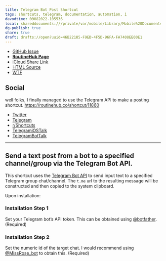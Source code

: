 ```yaml
---
title: Telegram Bot Post Shortcut
tags: shortcuts, telegram, documentation, automation, i
davodtime: 09082022-105536
local: shareddocuments:///private/var/mobile/Library/Mobile%20Documents/iCloud~md~obsidian/Documents/OBSHIDDIAN/drafts/46B22185-F9ED-4F5D-96FA-FA7408EE00E1.md
dg-publish: true
share: true
draft: drafts://open?uuid=46B22185-F9ED-4F5D-96FA-FA7408EE00E1
---
```


- [GitHub Issue](https://github.com/extratone/i/issues/195)
- [**RoutineHub Page**](https://routinehub.co/shortcut/11860)
- [iCloud Share Link](https://www.icloud.com/shortcuts/3ca3addeb5424e44908ce784af52e20e)
- [HTML Source](https://github.com/extratone/i/blob/main/shortcuts/Telegram/TelegramBotPost.html)
- [WTF](https://davidblue.wtf/drafts/46B22185-F9ED-4F5D-96FA-FA7408EE00E1.html)

## Social

well folks, I finally managed to use the Telegram API to make a posting shortcut. https://routinehub.co/shortcut/11860
- [Twitter](https://twitter.com/NeoYokel/status/1523717590606127105)
- [Telegram](https://t.me/extratone/11383)
- [r/Shortcuts](https://reddit.com/r/shortcuts/comments/ulwlgv/telegram_bot_post_shortcut_routinehub/)
- [TelegramiOSTalk](https://t.me/TelegramiOStalk/119102)
- [TelegramBotTalk](https://t.me/BotTalk/651802)

---

## Send a text post from a bot to a specified channel/group via the Telegram Bot API.

This shortcut uses the [Telegram Bot API](https://core.telegram.org/bots) to send input text to a specified Telegram group chat/channel. The `t.me` url to the resulting message will be constructed and then copied to the system clipboard.

Upon installation:

### Installation Step 1

Set your Telegram bot’s API token. This can be obtained using [@botfather](https://t.me/botfather). (Required)

### Installation Step 2

Set the numeric id of the target chat. I would recommend using [@MissRose_bot](https://t.me/MissRose_bot) to obtain this. (Required)